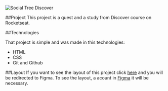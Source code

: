 ![Social Tree Discover](https://github.com/IvanIzawa/Social-Tree/assets/86475971/b06a3eb1-84a7-4045-9f04-4d76b39c6294)

##Project
This project is a quest and a study from Discover course on Rocketseat.

##Technologies

That project is simple and was made in this technologies:

- HTML
- CSS
- Git and Github

##Layout
If you want to see the layout of this project click [here](https://www.figma.com/file/4bXvfZCX0dgVnJqU3M8eAD/DD-%2F-Social-links-(Copy)?type=design&node-id=1-2&t=0xB2MvOBX4Uv0Nv2-0) and you will be redirected to Figma.
To see the layout, a acount in [Figma](https://www.figma.com/signup) it will be necessary.
